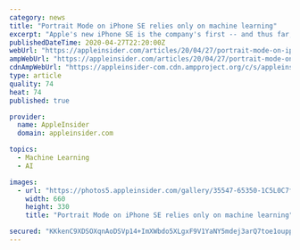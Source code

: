 ```yaml
---
category: news
title: "Portrait Mode on iPhone SE relies only on machine learning"
excerpt: "Apple's new iPhone SE is the company's first -- and thus far, only -- iPhone to solely rely on machine learning for Portrait Mode depth estimation."
publishedDateTime: 2020-04-27T22:20:00Z
webUrl: "https://appleinsider.com/articles/20/04/27/portrait-mode-on-iphone-se-relies-only-on-machine-learning"
ampWebUrl: "https://appleinsider.com/articles/20/04/27/portrait-mode-on-iphone-se-relies-only-on-machine-learning/amp/"
cdnAmpWebUrl: "https://appleinsider-com.cdn.ampproject.org/c/s/appleinsider.com/articles/20/04/27/portrait-mode-on-iphone-se-relies-only-on-machine-learning/amp/"
type: article
quality: 74
heat: 74
published: true

provider:
  name: AppleInsider
  domain: appleinsider.com

topics:
  - Machine Learning
  - AI

images:
  - url: "https://photos5.appleinsider.com/gallery/35547-65350-1C5L0C7fCMt3TJciKdyaNHg-l.jpg"
    width: 660
    height: 330
    title: "Portrait Mode on iPhone SE relies only on machine learning"

secured: "KKkenC9XDSOXqnAoDSVp14+ImXWbdo5XLgxF9V1YaNY5mdej3arQ7toe1ouppwGIARUOC9yVOPo9TS53tqgHFLniK91W7N98T6BTUNP5xpMjJ/CKVxCyM1OTaue9ALkv0h6sOBlSNgMZNCrxP5WpTfOf78hpgpSh1RoeqZemsyLbNVYk1wBvMGqJOZIT8PdwsgWgnkQiNPdZiBhcQWqQtmaDXzIXgLFs9Q42UQ/OgXGW+4z7YYgyu5g8oQGat+bsT866adtxKFAQ1z3iMHT9ibahsPvHuw5Y98NJFnqVLc3xd1ecvJ/RZXTcXhSBeVcO;kkVWswLplF7SImFCKqtg+Q=="
---
```


